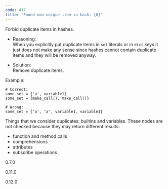```yaml
---
code: 417
title: 'Found non-unique item in hash: {0}'
---
```


Forbid duplicate items in hashes.

  - Reasoning:  
    When you explicitly put duplicate items in `set` literals or in
    `dict` keys it just does not make any sense since hashes cannot
    contain duplicate items and they will be removed anyway.

  - Solution:  
    Remove duplicate items.

Example:

    # Correct:
    some_set = {'a', variable1}
    some_set = {make_call(), make_call()}
    
    # Wrong:
    some_set = {'a', 'a', variable1, variable1}

Things that we consider duplicates: builtins and variables. These nodes
are not checked because they may return different results:

  - function and method calls
  - comprehensions
  - attributes
  - subscribe operations

<div class="versionadded">

0.7.0

</div>

<div class="versionchanged">

0.11.0

</div>

<div class="versionchanged">

0.12.0

</div>